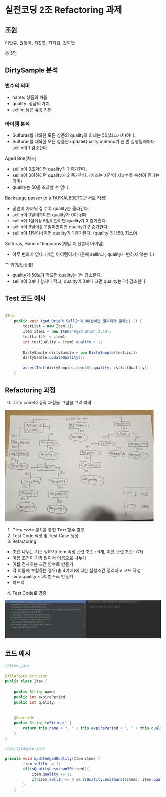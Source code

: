 # 실전코딩 2조 Refactoring 과제 

## 조원
이안규, 원동욱, 최진영, 최지원, 김도연 

총 5명

## DirtySample 분석

### 변수의 의미
- name: 상품의 이름
- quality: 상품의 가치
- sellIn: 남은 유통 기한

### 아이템 분석
- Sulfuras를 제외한 모든 상품의 quality의 최대는 50(최고가치)이다.
- Sulfuras를 제외한 모든 상품은 updateQuality method가 한 번 실행될때마다 sellIn이 1 감소한다.

Aged Brie(치즈)
- sellIn이 0초과이면 quality가 1 증가한다.
- sellIn이 0이하이면 quality가 2 증가한다.
(치즈는 시간이 지날수록 숙성이 된다는 의미)
- quality는 50을 초과할 수 없다.

Backstage passes to a TAFKAL80ETC(콘서트 티켓)
- 공연이 가까워 질 수록 quality는 올라간다. 
- sellIn이 0일이하이면 quality가 0이 된다
- sellIn이 1일이상 6일미만이면 quality가 3 증가한다.
- sellIn이 6일이상 11일미만이면 quality가 2 증가한다.
- sellIn이 11일이상이면 quality가 1 증가한다.
(quality 최대50, 최소0)

Sulfuras, Hand of Ragnaros(게임 속 전설의 아이템)
- 아무 변화가 없다.
(게임 아이템이기 때문에 sellIn과, quality가 변하지 않는다.)

그 외(일반상품)
- quality가 50보다 작으면 quality는 1씩 감소한다.
- sellIn이 0보다 같거나 작고, quality가 0보다 크면 quality는 1씩 감소한다.

## Test 코드 예시
```java

@Test
    public void Aged_Brie의_SellIn이_0이상이면_퀄리티가_플러스1 () {
        testList = new Item[1];
        Item item1 = new Item("Aged Brie",2,49);
        testList[0] = item1;
        int testQuality = item1.quality + 1;

        DirtySample dirtySample = new DirtySample(testList);
        dirtySample.updateQuality();

        assertThat(dirtySample.items[0].quality, is(testQuality));
    }
```

## Refactoring 과정
0. Dirty code의 동작 과정을 그림을 그려 파악

![dirtycodeGraph](./dirtycodeResizeGraph.jpg)

1. Dirty code 분석을 통한 Test 함수 결정
2. Test Code 작성 및 Test Case 생성
3. Refactoring
- 조건 나누는 기준 정하기(item 속성 관련 조건 : 6개, 이름 관련 조건: 7개)
- 이름 조건이 가장 많아서 이름으로 나누기
- 이름 검사하는 조건 함수로 만들기
- 각 이름에 부합하는 경우(총 4가지)에 대한 실행조건 정리하고 코드 작성
- item.quality < 50 함수로 만들기
- 피드백

4. Test Code로 검증

![resultTestDemo](./resultTestDemo.PNG)




## 코드 예시
```java
//Item.java

@AllArgsConstructor
public class Item {

    public String name;
    public int expirePeriod;
    public int quality;


    @Override
    public String toString() {
        return this.name + ", " + this.expirePeriod + ", " + this.quality;
    }
}

```

```java
//DirtySample.java

private void updateAgedQuality(Item item) {
        item.sellIn -= 1;
        if(isQualityLessthan50(item)){
            item.quality += 1;
            if(item.sellIn <= 0 && isQualityLessthan50(item)) item.quality += 1;
        }
    }

```

